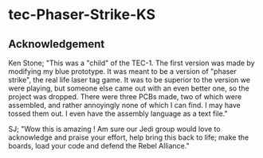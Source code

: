 # tec-Phaser-Strike-KS

## Acknowledgement

Ken Stone; "This was a "child" of the TEC-1. The first version was made by modifying my blue prototype.
It was meant to be a version of "phaser strike", the real life laser tag game. It was to be superior to the version we were playing, but someone else came out with an even better one, so the project was dropped. There were three PCBs made, two of which were assembled, and rather annoyingly none of which I can find. I may have tossed them out. I even have the assembly language as a text file."

SJ; "Wow this is amazing ! Am sure our Jedi group would love to acknowledge and praise your effort, help bring this back to life; make the boards, load your code and defend the Rebel Alliance."

![]()
![]()
